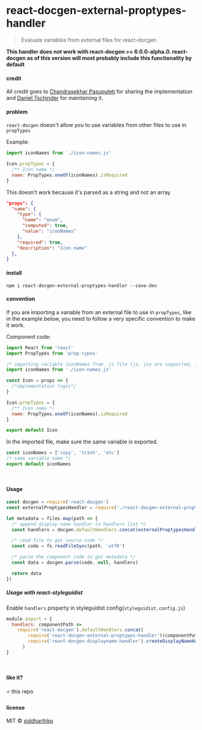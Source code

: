 # react-docgen-external-proptypes-handler
 > Evaluate variables from external files for react-docgen</b>
 
**This handler does not work with react-docgen >= 6.0.0-alpha.0. react-docgen as of this version will most probably include this functionality by default**

#### credit

All credit goes to [Chandrasekhar Pasupuleti](https://github.com/pasupuletics) for sharing the implementation and [Daniel Tschinder](https://github.com/danez) for maintaining it.

#### problem

`react-docgen` doesn't allow you to use variables from other files to use in `propTypes`

Example:

```js
import iconNames from './icon-names.js'

Icon.propTypes = {
  /** Icon name */
  name: PropTypes.oneOf(iconNames).isRequired
}
```

This doesn't work because it's parsed as a string and not an array

```json
"props": {
  "name": {
    "type": {
      "name": "enum",
      "computed": true,
      "value": "iconNames"
    },
    "required": true,
    "description": "Icon name"
  },
}
```

#### install

```
npm i react-docgen-external-proptypes-handler --save-dev
```

#### convention

If you are importing a variable from an external file to use in `propTypes`, like in the example below, you need to follow a very specific convention to make it work.

Component code:

```jsx
import React from 'react'
import PropTypes from 'prop-types'

/* importing variable iconNames from .js file (js, jsx are supported, json is not) */
import iconNames from './icon-names.js'

const Icon = props => {
  /*implementation logic*/
}

Icon.propTypes = {
  /** Icon name */
  name: PropTypes.oneOf(iconNames).isRequired
}

export default Icon
```

In the imported file, make sure the same variable is exported.

```js
const iconNames = ['copy', 'trash', 'etc']
/* same variable name */
export default iconNames
```

&nbsp;

#### Usage

```js
const docgen = require('react-docgen')
const externalProptypesHandler = require('./react-docgen-external-proptypes-handler')

let metadata = files.map(path => {
  /* append display name handler to handlers list */
  const handlers = docgen.defaultHandlers.concat(externalProptypesHandler(path))

  /* read file to get source code */
  const code = fs.readFileSync(path, 'utf8')

  /* parse the component code to get metadata */
  const data = docgen.parse(code, null, handlers)

  return data
})
```

##### Usage with react-styleguidist

Enable `handlers` property in styleguidist config(`styleguidist.config.js`)
```js
module.export = {
  handlers: componentPath =>
    require('react-docgen').defaultHandlers.concat(
        require('react-docgen-external-proptypes-handler')(componentPath),
        require('react-docgen-displayname-handler').createDisplayNameHandler(componentPath)
      )
}
```

&nbsp;

#### like it?

:star: this repo

#### license

MIT © [siddharthkp](https://github.com/siddharthkp)
